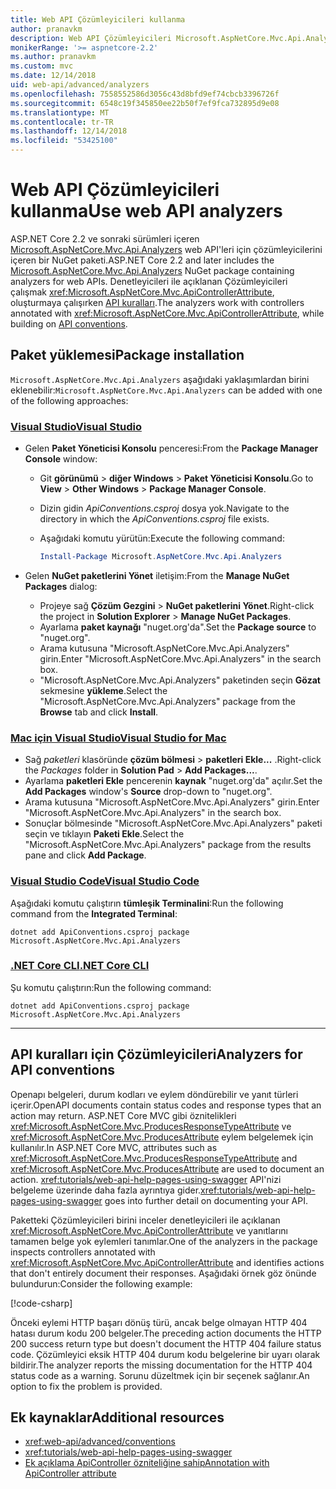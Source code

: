 ```yaml
---
title: Web API Çözümleyicileri kullanma
author: pranavkm
description: Web API Çözümleyicileri Microsoft.AspNetCore.Mvc.Api.Analyzers içinde hakkında bilgi edinin.
monikerRange: '>= aspnetcore-2.2'
ms.author: pranavkm
ms.custom: mvc
ms.date: 12/14/2018
uid: web-api/advanced/analyzers
ms.openlocfilehash: 7558552586d3056c43d8bfd9ef74cbcb3396726f
ms.sourcegitcommit: 6548c19f345850ee22b50f7ef9fca732895d9e08
ms.translationtype: MT
ms.contentlocale: tr-TR
ms.lasthandoff: 12/14/2018
ms.locfileid: "53425100"
---
```

# <a name="use-web-api-analyzers"></a><span data-ttu-id="943e9-103">Web API Çözümleyicileri kullanma</span><span class="sxs-lookup"><span data-stu-id="943e9-103">Use web API analyzers</span></span>

<span data-ttu-id="943e9-104">ASP.NET Core 2.2 ve sonraki sürümleri içeren [Microsoft.AspNetCore.Mvc.Api.Analyzers](https://www.nuget.org/packages/Microsoft.AspNetCore.Mvc.Api.Analyzers) web API'leri için çözümleyicilerini içeren bir NuGet paketi.</span><span class="sxs-lookup"><span data-stu-id="943e9-104">ASP.NET Core 2.2 and later includes the [Microsoft.AspNetCore.Mvc.Api.Analyzers](https://www.nuget.org/packages/Microsoft.AspNetCore.Mvc.Api.Analyzers) NuGet package containing analyzers for web APIs.</span></span> <span data-ttu-id="943e9-105">Denetleyicileri ile açıklanan Çözümleyicileri çalışmak <xref:Microsoft.AspNetCore.Mvc.ApiControllerAttribute>, oluşturmaya çalışırken [API kuralları](xref:web-api/advanced/conventions).</span><span class="sxs-lookup"><span data-stu-id="943e9-105">The analyzers work with controllers annotated with <xref:Microsoft.AspNetCore.Mvc.ApiControllerAttribute>, while building on [API conventions](xref:web-api/advanced/conventions).</span></span>

## <a name="package-installation"></a><span data-ttu-id="943e9-106">Paket yüklemesi</span><span class="sxs-lookup"><span data-stu-id="943e9-106">Package installation</span></span>

<span data-ttu-id="943e9-107">`Microsoft.AspNetCore.Mvc.Api.Analyzers` aşağıdaki yaklaşımlardan birini eklenebilir:</span><span class="sxs-lookup"><span data-stu-id="943e9-107">`Microsoft.AspNetCore.Mvc.Api.Analyzers` can be added with one of the following approaches:</span></span>

### <a name="visual-studiotabvisual-studio"></a>[<span data-ttu-id="943e9-108">Visual Studio</span><span class="sxs-lookup"><span data-stu-id="943e9-108">Visual Studio</span></span>](#tab/visual-studio)

* <span data-ttu-id="943e9-109">Gelen **Paket Yöneticisi Konsolu** penceresi:</span><span class="sxs-lookup"><span data-stu-id="943e9-109">From the **Package Manager Console** window:</span></span>
  * <span data-ttu-id="943e9-110">Git **görünümü** > **diğer Windows** > **Paket Yöneticisi Konsolu**.</span><span class="sxs-lookup"><span data-stu-id="943e9-110">Go to **View** > **Other Windows** > **Package Manager Console**.</span></span>
  * <span data-ttu-id="943e9-111">Dizin gidin *ApiConventions.csproj* dosya yok.</span><span class="sxs-lookup"><span data-stu-id="943e9-111">Navigate to the directory in which the *ApiConventions.csproj* file exists.</span></span>
  * <span data-ttu-id="943e9-112">Aşağıdaki komutu yürütün:</span><span class="sxs-lookup"><span data-stu-id="943e9-112">Execute the following command:</span></span>

    ```powershell
    Install-Package Microsoft.AspNetCore.Mvc.Api.Analyzers
    ```

* <span data-ttu-id="943e9-113">Gelen **NuGet paketlerini Yönet** iletişim:</span><span class="sxs-lookup"><span data-stu-id="943e9-113">From the **Manage NuGet Packages** dialog:</span></span>
  * <span data-ttu-id="943e9-114">Projeye sağ **Çözüm Gezgini** > **NuGet paketlerini Yönet**.</span><span class="sxs-lookup"><span data-stu-id="943e9-114">Right-click the project in **Solution Explorer** > **Manage NuGet Packages**.</span></span>
  * <span data-ttu-id="943e9-115">Ayarlama **paket kaynağı** "nuget.org'da".</span><span class="sxs-lookup"><span data-stu-id="943e9-115">Set the **Package source** to "nuget.org".</span></span>
  * <span data-ttu-id="943e9-116">Arama kutusuna "Microsoft.AspNetCore.Mvc.Api.Analyzers" girin.</span><span class="sxs-lookup"><span data-stu-id="943e9-116">Enter "Microsoft.AspNetCore.Mvc.Api.Analyzers" in the search box.</span></span>
  * <span data-ttu-id="943e9-117">"Microsoft.AspNetCore.Mvc.Api.Analyzers" paketinden seçin **Gözat** sekmesine **yükleme**.</span><span class="sxs-lookup"><span data-stu-id="943e9-117">Select the "Microsoft.AspNetCore.Mvc.Api.Analyzers" package from the **Browse** tab and click **Install**.</span></span>

### <a name="visual-studio-for-mactabvisual-studio-mac"></a>[<span data-ttu-id="943e9-118">Mac için Visual Studio</span><span class="sxs-lookup"><span data-stu-id="943e9-118">Visual Studio for Mac</span></span>](#tab/visual-studio-mac)

* <span data-ttu-id="943e9-119">Sağ *paketleri* klasöründe **çözüm bölmesi** > **paketleri Ekle...** .</span><span class="sxs-lookup"><span data-stu-id="943e9-119">Right-click the *Packages* folder in **Solution Pad** > **Add Packages...**.</span></span>
* <span data-ttu-id="943e9-120">Ayarlama **paketleri Ekle** pencerenin **kaynak** "nuget.org'da" açılır.</span><span class="sxs-lookup"><span data-stu-id="943e9-120">Set the **Add Packages** window's **Source** drop-down to "nuget.org".</span></span>
* <span data-ttu-id="943e9-121">Arama kutusuna "Microsoft.AspNetCore.Mvc.Api.Analyzers" girin.</span><span class="sxs-lookup"><span data-stu-id="943e9-121">Enter "Microsoft.AspNetCore.Mvc.Api.Analyzers" in the search box.</span></span>
* <span data-ttu-id="943e9-122">Sonuçlar bölmesinde "Microsoft.AspNetCore.Mvc.Api.Analyzers" paketi seçin ve tıklayın **Paketi Ekle**.</span><span class="sxs-lookup"><span data-stu-id="943e9-122">Select the "Microsoft.AspNetCore.Mvc.Api.Analyzers" package from the results pane and click **Add Package**.</span></span>

### <a name="visual-studio-codetabvisual-studio-code"></a>[<span data-ttu-id="943e9-123">Visual Studio Code</span><span class="sxs-lookup"><span data-stu-id="943e9-123">Visual Studio Code</span></span>](#tab/visual-studio-code)

<span data-ttu-id="943e9-124">Aşağıdaki komutu çalıştırın **tümleşik Terminalini**:</span><span class="sxs-lookup"><span data-stu-id="943e9-124">Run the following command from the **Integrated Terminal**:</span></span>

```console
dotnet add ApiConventions.csproj package Microsoft.AspNetCore.Mvc.Api.Analyzers
```

### <a name="net-core-clitabnetcore-cli"></a>[<span data-ttu-id="943e9-125">.NET Core CLI</span><span class="sxs-lookup"><span data-stu-id="943e9-125">.NET Core CLI</span></span>](#tab/netcore-cli)

<span data-ttu-id="943e9-126">Şu komutu çalıştırın:</span><span class="sxs-lookup"><span data-stu-id="943e9-126">Run the following command:</span></span>

```console
dotnet add ApiConventions.csproj package Microsoft.AspNetCore.Mvc.Api.Analyzers
```

---

## <a name="analyzers-for-api-conventions"></a><span data-ttu-id="943e9-127">API kuralları için Çözümleyicileri</span><span class="sxs-lookup"><span data-stu-id="943e9-127">Analyzers for API conventions</span></span>

<span data-ttu-id="943e9-128">Openapı belgeleri, durum kodları ve eylem döndürebilir ve yanıt türleri içerir.</span><span class="sxs-lookup"><span data-stu-id="943e9-128">OpenAPI documents contain status codes and response types that an action may return.</span></span> <span data-ttu-id="943e9-129">ASP.NET Core MVC gibi öznitelikleri <xref:Microsoft.AspNetCore.Mvc.ProducesResponseTypeAttribute> ve <xref:Microsoft.AspNetCore.Mvc.ProducesAttribute> eylem belgelemek için kullanılır.</span><span class="sxs-lookup"><span data-stu-id="943e9-129">In ASP.NET Core MVC, attributes such as <xref:Microsoft.AspNetCore.Mvc.ProducesResponseTypeAttribute> and <xref:Microsoft.AspNetCore.Mvc.ProducesAttribute> are used to document an action.</span></span> <span data-ttu-id="943e9-130"><xref:tutorials/web-api-help-pages-using-swagger> API'nizi belgeleme üzerinde daha fazla ayrıntıya gider.</span><span class="sxs-lookup"><span data-stu-id="943e9-130"><xref:tutorials/web-api-help-pages-using-swagger> goes into further detail on documenting your API.</span></span>

<span data-ttu-id="943e9-131">Paketteki Çözümleyicileri birini inceler denetleyicileri ile açıklanan <xref:Microsoft.AspNetCore.Mvc.ApiControllerAttribute> ve yanıtlarını tamamen belge yok eylemleri tanımlar.</span><span class="sxs-lookup"><span data-stu-id="943e9-131">One of the analyzers in the package inspects controllers annotated with <xref:Microsoft.AspNetCore.Mvc.ApiControllerAttribute> and identifies actions that don't entirely document their responses.</span></span> <span data-ttu-id="943e9-132">Aşağıdaki örnek göz önünde bulundurun:</span><span class="sxs-lookup"><span data-stu-id="943e9-132">Consider the following example:</span></span>

[!code-csharp[](conventions/sample/Controllers/ContactsController.cs?name=missing404docs&highlight=9)]

<span data-ttu-id="943e9-133">Önceki eylemi HTTP başarı dönüş türü, ancak belge olmayan HTTP 404 hatası durum kodu 200 belgeler.</span><span class="sxs-lookup"><span data-stu-id="943e9-133">The preceding action documents the HTTP 200 success return type but doesn't document the HTTP 404 failure status code.</span></span> <span data-ttu-id="943e9-134">Çözümleyici eksik HTTP 404 durum kodu belgelerine bir uyarı olarak bildirir.</span><span class="sxs-lookup"><span data-stu-id="943e9-134">The analyzer reports the missing documentation for the HTTP 404 status code as a warning.</span></span> <span data-ttu-id="943e9-135">Sorunu düzeltmek için bir seçenek sağlanır.</span><span class="sxs-lookup"><span data-stu-id="943e9-135">An option to fix the problem is provided.</span></span>

## <a name="additional-resources"></a><span data-ttu-id="943e9-136">Ek kaynaklar</span><span class="sxs-lookup"><span data-stu-id="943e9-136">Additional resources</span></span>

* <xref:web-api/advanced/conventions>
* <xref:tutorials/web-api-help-pages-using-swagger>
* [<span data-ttu-id="943e9-137">Ek açıklama ApiController özniteliğine sahip</span><span class="sxs-lookup"><span data-stu-id="943e9-137">Annotation with ApiController attribute</span></span>](xref:web-api/index#annotation-with-apicontroller-attribute)

